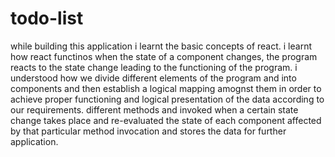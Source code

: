 # todo-list
while building this application i learnt the basic concepts of react.
i learnt how react functinos when the state of a component changes, the program reacts to the state change leading to the functioning of the program.
i understood how we divide different elements of the program and into components and then establish a logical mapping amognst them in order to achieve proper functioning and logical presentation of the data according to our requirements.
different methods and invoked when a certain state change takes place and re-evaluated the state of each component affected by that particular method invocation and stores the data for further application.

